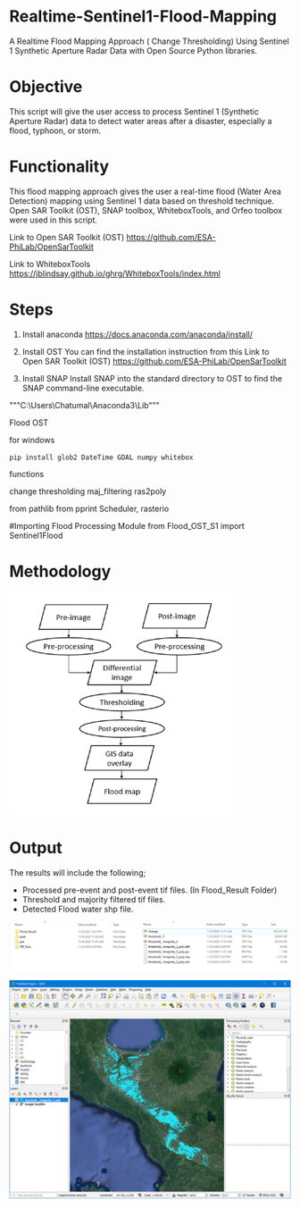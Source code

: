 # Realtime-Sentinel1-Flood-Mapping
A Realtime Flood Mapping Approach ( Change Thresholding) Using Sentinel 1 Synthetic Aperture Radar Data with Open Source Python libraries.

# Objective 
This script will give the user access to process Sentinel 1 (Synthetic Aperture Radar) data to detect water areas after a disaster, especially a flood, typhoon, or storm.

# Functionality
This flood mapping approach gives the user a real-time flood (Water Area Detection) mapping using Sentinel 1 data based on threshold technique.
Open SAR Toolkit (OST), SNAP toolbox, WhiteboxTools, and Orfeo toolbox were used in this script.

Link to Open SAR Toolkit (OST)
https://github.com/ESA-PhiLab/OpenSarToolkit 

Link to WhiteboxTools
https://jblindsay.github.io/ghrg/WhiteboxTools/index.html

# Steps
1. Install anaconda
https://docs.anaconda.com/anaconda/install/



2. Install OST
You can find the installation instruction from this Link to Open SAR Toolkit (OST)
https://github.com/ESA-PhiLab/OpenSarToolkit 



3. Install SNAP
Install SNAP into the standard directory to OST to find the SNAP command-line executable. 



"""C:\Users\Chatumal\Anaconda3\Lib"""

Flood OST

for windows

    pip install glob2 DateTime GDAL numpy whitebox







functions

change
thresholding
maj_filtering
ras2poly


from pathlib
from pprint
Scheduler, rasterio

#Importing Flood Processing Module
from Flood_OST_S1 import Sentinel1Flood

# Methodology
<img src="https://github.com/chathumal93/Realtime-Sentinel1-Flood-Mapping/blob/master/Images/Method.png" width="400" height="400" />

# Output
The results will include the following;

* Processed pre-event and post-event tif files. (In Flood_Result Folder)
* Threshold and majority filtered tif files. 
* Detected Flood water shp file.

![](Images/Output_Structure.png)






![](Images/Flood_Result_QGIS.png)

























